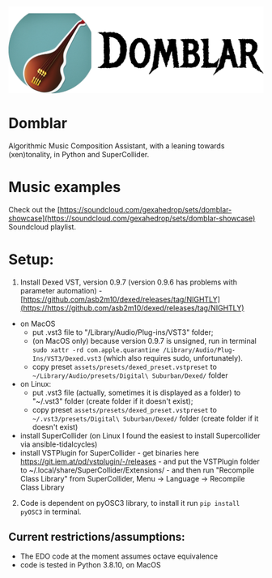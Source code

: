 <div align="center">
  <img src="https://github.com/gexahedron/domblar/blob/main/assets/domblar0.png?raw=true">
</div>

# Domblar

Algorithmic Music Composition Assistant, with a leaning towards (xen)tonality, in Python and SuperCollider.

# Music examples

Check out the [https://soundcloud.com/gexahedrop/sets/domblar-showcase](https://soundcloud.com/gexahedrop/sets/domblar-showcase) Soundcloud playlist.

# Setup:

1. Install Dexed VST, version 0.9.7 (version 0.9.6 has problems with parameter automation) - [https://github.com/asb2m10/dexed/releases/tag/NIGHTLY](https://https://github.com/asb2m10/dexed/releases/tag/NIGHTLY)
  * on MacOS
    * put .vst3 file to "/Library/Audio/Plug-ins/VST3" folder;
    * (on MacOS only) because version 0.9.7 is unsigned, run in terminal `sudo xattr -rd com.apple.quarantine /Library/Audio/Plug-Ins/VST3/Dexed.vst3` (which also requires sudo, unfortunately).
    * copy preset `assets/presets/dexed_preset.vstpreset` to `~/Library/Audio/presets/Digital\ Suburban/Dexed/` folder
  * on Linux:
    * put .vst3 file (actually, sometimes it is displayed as a folder) to "~/.vst3" folder (create folder if it doesn't exist);
    * copy preset `assets/presets/dexed_preset.vstpreset` to `~/.vst3/presets/Digital\ Suburban/Dexed/` folder (create folder if it doesn't exist)
  * install SuperCollider (on Linux I found the easiest to install Supercollider via ansible-tidalcycles)
  * install VSTPlugin for SuperCollider - get binaries here https://git.iem.at/pd/vstplugin/-/releases - and put the VSTPlugin folder to ~/.local/share/SuperCollider/Extensions/ - and then run "Recompile Class Library" from SuperCollider, Menu -> Language -> Recompile Class Library
2. Code is dependent on pyOSC3 library, to install it run `pip install pyOSC3` in terminal.

## Current restrictions/assumptions:

* The EDO code at the moment assumes octave equivalence
* code is tested in Python 3.8.10, on MacOS
